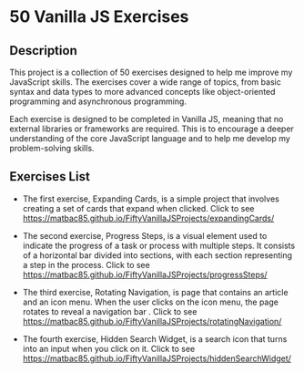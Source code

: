 # 50 Vanilla JS Exercises

## Description

This project is a collection of 50 exercises designed to help me improve my JavaScript skills. The exercises cover a wide range of topics, from basic syntax and data types to more advanced concepts like object-oriented programming and asynchronous programming.

Each exercise is designed to be completed in Vanilla JS, meaning that no external libraries or frameworks are required. This is to encourage a deeper understanding of the core JavaScript language and to help me develop my problem-solving skills.

## Exercises List

* The first exercise, Expanding Cards, is a simple project that involves creating a set of cards that expand when clicked. Click to see https://matbac85.github.io/FiftyVanillaJSProjects/expandingCards/ 

* The second exercise, Progress Steps, is a visual element used to indicate the progress of a task or process with multiple steps. It consists of a horizontal bar divided into sections, with each section representing a step in the process. Click to see https://matbac85.github.io/FiftyVanillaJSProjects/progressSteps/

* The third exercise, Rotating Navigation, is page that contains an article and an icon menu. When the user clicks on the icon menu, the page rotates to reveal a navigation bar . Click to see https://matbac85.github.io/FiftyVanillaJSProjects/rotatingNavigation/

* The fourth exercise, Hidden Search Widget, is a search icon that turns into an input when you click on it.  Click to see https://matbac85.github.io/FiftyVanillaJSProjects/hiddenSearchWidget/
